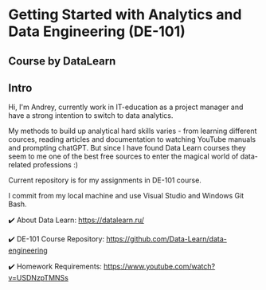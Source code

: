 # Getting Started with Analytics and Data Engineering (DE-101) 
## Course by DataLearn
## Intro

Hi, I'm Andrey, currently work in IT-education as a project manager and have a strong intention to switch to data analytics.

My methods to build up analytical hard skills varies -  from learning different cources, reading articles and documentation to watching YouTube manuals and prompting chatGPT. But since I have found Data Learn courses they seem to me one of the best free sources to enter the magical world of data-related professions :)

Current repository is for my assignments in DE-101 course.

I commit from my local machine and use Visual Studio and Windows Git Bash.

✔️ About Data Learn: https://datalearn.ru/

✔️ DE-101 Course Repository: https://github.com/Data-Learn/data-engineering

✔️ Homework Requirements: https://www.youtube.com/watch?v=USDNzpTMNSs

